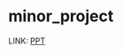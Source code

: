 # minor_project
LINK: [PPT](https://drive.google.com/file/d/1LyOp7GJzm5urlchNogsJvvZkmDyf3pUU/view?usp=sharing)
